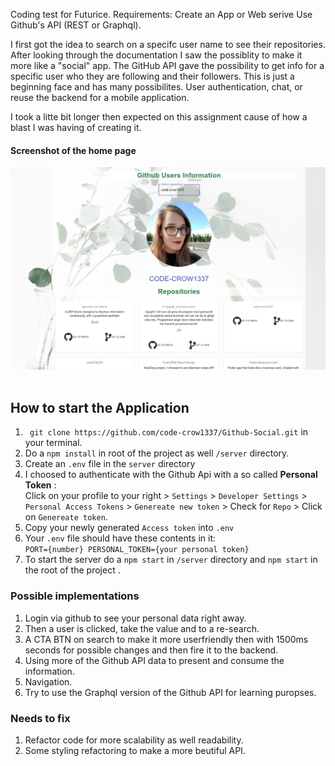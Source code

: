 Coding test for Futurice. 
Requirements: Create an App or Web serive
Use Github's API (REST or Graphql).

I first got the idea to search on a specifc user name to see their repositories. After looking through the documentation I saw the possiblity to make it more like a "social" app. The GitHub API gave the possibility to get info for a specific user who they are following and their followers. This is just a beginning face and has many possibilites. User authentication, chat, or reuse the backend for a mobile application. 

I took a litte bit longer then expected on this assignment cause of how a blast I was having of creating it. 

#### Screenshot of the home page
![GitHub User Info App](https://github.com/code-crow1337/Github-Social/blob/backEnd/github_user_info.png)
<br><br>
## How to start the Application
1. ``` git clone https://github.com/code-crow1337/Github-Social.git``` in your terminal.
2. Do a ```npm install``` in root of the project as well ```/server``` directory.
3. Create an ```.env``` file in the  ```server``` directory
4. I choosed to authenticate with the Github Api with a so called  **Personal Token**  :
<br> Click on your profile to your right > ```Settings``` > ```Developer Settings``` > ```Personal Access Tokens``` > ```Genereate new token``` > Check for ```Repo``` >  Click on ```Genereate token```.
5. Copy your newly generated ```Access token``` into ```.env```
6. Your ```.env``` file should have these contents in it:  
```PORT={number} PERSONAL_TOKEN={your personal token}``` 
7. To start the server do a  ```npm start``` in ```/server``` directory and  ```npm start``` in the root of the project .


### Possible implementations
1. Login via github to see your personal data right away.
2. Then a user is clicked, take the value and to a re-search.
3. A CTA BTN on search to make it more userfriendly then with 1500ms seconds for possible changes and then fire it to the backend. 
4. Using more of the Github API data to present and consume the information.
5. Navigation. 
6. Try to use the Graphql version of the Github API for learning puropses.  

### Needs to fix
1. Refactor code for more scalability as well readability. 
2. Some styling refactoring to make a more beutiful API.
